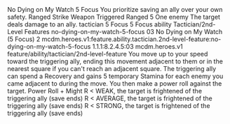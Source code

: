 <ability>
  <name>No Dying on My Watch</name>
  <cost>5 Focus</cost>
  <flavor>You prioritize saving an ally over your own safety.</flavor>
  <keywords>
    <keyword>Ranged</keyword>
    <keyword>Strike</keyword>
    <keyword>Weapon</keyword>
  </keywords>
  <type>Triggered</type>
  <distance>Ranged 5</distance>
  <target>One enemy</target>
  <trigger>The target deals damage to an ally.</trigger>
  <metadata>
    <class>tactician</class>
    <cost>5 Focus</cost>
    <cost_amount>5</cost_amount>
    <cost_resource>Focus</cost_resource>
    <feature_type>ability</feature_type>
    <file_dpath>Tactician/2nd-Level Features</file_dpath>
    <item_id>no-dying-on-my-watch-5-focus</item_id>
    <item_index>03</item_index>
    <item_name>No Dying on My Watch (5 Focus)</item_name>
    <level>2</level>
    <scc>mcdm.heroes.v1:feature.ability.tactician.2nd-level-feature:no-dying-on-my-watch-5-focus</scc>
    <scdc>1.1.1:8.2.4.5:03</scdc>
    <source>mcdm.heroes.v1</source>
    <type>feature/ability/tactician/2nd-level-feature</type>
  </metadata>
  <effects>
    <effect type="mundane">You move up to your speed toward the triggering ally, ending this movement adjacent to them or in the nearest square if you can&apos;t reach an adjacent square. The triggering ally can spend a Recovery and gains 5 temporary Stamina for each enemy you came adjacent to during the move. You then make a power roll against the target.</effect>
    <effect type="roll">
      <roll>Power Roll + Might</roll>
      <t1>R &lt; WEAK, the target is frightened of the triggering ally (save ends)</t1>
      <t2>R &lt; AVERAGE, the target is frightened of the triggering ally (save ends)</t2>
      <t3>R &lt; STRONG, the target is frightened of the triggering ally (save ends)</t3>
    </effect>
  </effects>
</ability>
